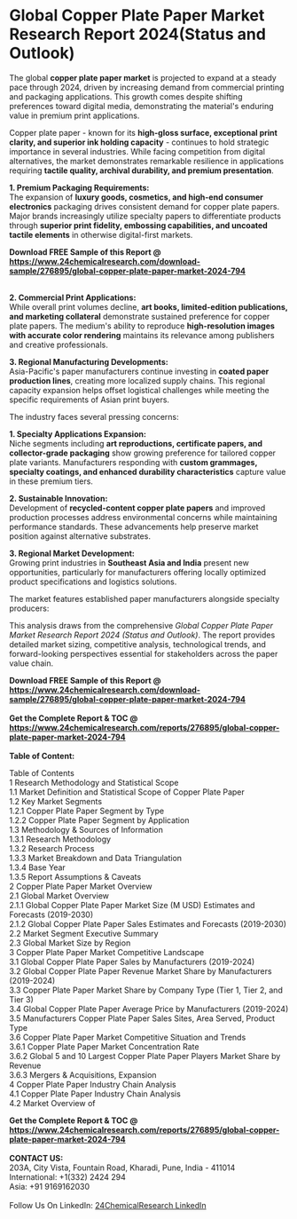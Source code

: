 <h1>Global Copper Plate Paper Market Research Report 2024(Status and Outlook)</h1><p>The global <strong>copper plate paper market</strong> is projected to expand at a steady pace through 2024, driven by increasing demand from commercial printing and packaging applications. This growth comes despite shifting preferences toward digital media, demonstrating the material's enduring value in premium print applications.</p><p>Copper plate paper - known for its <strong>high-gloss surface, exceptional print clarity, and superior ink holding capacity</strong> - continues to hold strategic importance in several industries. While facing competition from digital alternatives, the market demonstrates remarkable resilience in applications requiring <strong>tactile quality, archival durability, and premium presentation</strong>.</p><p><strong>1. Premium Packaging Requirements:</strong><br>
The expansion of <strong>luxury goods, cosmetics, and high-end consumer electronics</strong> packaging drives consistent demand for copper plate papers. Major brands increasingly utilize specialty papers to differentiate products through <strong>superior print fidelity, embossing capabilities, and uncoated tactile elements</strong> in otherwise digital-first markets.</p><div><b>Download FREE Sample of this Report @ 
            <a href="https://www.24chemicalresearch.com/download-sample/276895/global-copper-plate-paper-market-2024-794">
            https://www.24chemicalresearch.com/download-sample/276895/global-copper-plate-paper-market-2024-794</a></b></div><br><p><strong>2. Commercial Print Applications:</strong><br>
While overall print volumes decline, <strong>art books, limited-edition publications, and marketing collateral</strong> demonstrate sustained preference for copper plate papers. The medium's ability to reproduce <strong>high-resolution images with accurate color rendering</strong> maintains its relevance among publishers and creative professionals.</p><p><strong>3. Regional Manufacturing Developments:</strong><br>
Asia-Pacific's paper manufacturers continue investing in <strong>coated paper production lines</strong>, creating more localized supply chains. This regional capacity expansion helps offset logistical challenges while meeting the specific requirements of Asian print buyers.</p><p>The industry faces several pressing concerns:</p><p><strong>1. Specialty Applications Expansion:</strong><br>
Niche segments including <strong>art reproductions, certificate papers, and collector-grade packaging</strong> show growing preference for tailored copper plate variants. Manufacturers responding with <strong>custom grammages, specialty coatings, and enhanced durability characteristics</strong> capture value in these premium tiers.</p><p><strong>2. Sustainable Innovation:</strong><br>
Development of <strong>recycled-content copper plate papers</strong> and improved production processes address environmental concerns while maintaining performance standards. These advancements help preserve market position against alternative substrates.</p><p><strong>3. Regional Market Development:</strong><br>
Growing print industries in <strong>Southeast Asia and India</strong> present new opportunities, particularly for manufacturers offering locally optimized product specifications and logistics solutions.</p><p>The market features established paper manufacturers alongside specialty producers:</p><p>This analysis draws from the comprehensive <em>Global Copper Plate Paper Market Research Report 2024 (Status and Outlook)</em>. The report provides detailed market sizing, competitive analysis, technological trends, and forward-looking perspectives essential for stakeholders across the paper value chain.</p><div><b>Download FREE Sample of this Report @ 
            <a href="https://www.24chemicalresearch.com/download-sample/276895/global-copper-plate-paper-market-2024-794">
            https://www.24chemicalresearch.com/download-sample/276895/global-copper-plate-paper-market-2024-794</a></b></div><br><div><b>Get the Complete Report & TOC @ 
            <a href="https://www.24chemicalresearch.com/reports/276895/global-copper-plate-paper-market-2024-794">
            https://www.24chemicalresearch.com/reports/276895/global-copper-plate-paper-market-2024-794</a></b></div><br>
            <b>Table of Content:</b><p>Table of Contents<br />
1 Research Methodology and Statistical Scope<br />
1.1 Market Definition and Statistical Scope of Copper Plate Paper<br />
1.2 Key Market Segments<br />
1.2.1 Copper Plate Paper Segment by Type<br />
1.2.2 Copper Plate Paper Segment by Application<br />
1.3 Methodology & Sources of Information<br />
1.3.1 Research Methodology<br />
1.3.2 Research Process<br />
1.3.3 Market Breakdown and Data Triangulation<br />
1.3.4 Base Year<br />
1.3.5 Report Assumptions & Caveats<br />
2 Copper Plate Paper Market Overview<br />
2.1 Global Market Overview<br />
2.1.1 Global Copper Plate Paper Market Size (M USD) Estimates and Forecasts (2019-2030)<br />
2.1.2 Global Copper Plate Paper Sales Estimates and Forecasts (2019-2030)<br />
2.2 Market Segment Executive Summary<br />
2.3 Global Market Size by Region<br />
3 Copper Plate Paper Market Competitive Landscape<br />
3.1 Global Copper Plate Paper Sales by Manufacturers (2019-2024)<br />
3.2 Global Copper Plate Paper Revenue Market Share by Manufacturers (2019-2024)<br />
3.3 Copper Plate Paper Market Share by Company Type (Tier 1, Tier 2, and Tier 3)<br />
3.4 Global Copper Plate Paper Average Price by Manufacturers (2019-2024)<br />
3.5 Manufacturers Copper Plate Paper Sales Sites, Area Served, Product Type<br />
3.6 Copper Plate Paper Market Competitive Situation and Trends<br />
3.6.1 Copper Plate Paper Market Concentration Rate<br />
3.6.2 Global 5 and 10 Largest Copper Plate Paper Players Market Share by Revenue<br />
3.6.3 Mergers & Acquisitions, Expansion<br />
4 Copper Plate Paper Industry Chain Analysis<br />
4.1 Copper Plate Paper Industry Chain Analysis<br />
4.2 Market Overview of</p><div><b>Get the Complete Report & TOC @ 
            <a href="https://www.24chemicalresearch.com/reports/276895/global-copper-plate-paper-market-2024-794">
            https://www.24chemicalresearch.com/reports/276895/global-copper-plate-paper-market-2024-794</a></b></div><br><b>CONTACT US:</b><br>
            203A, City Vista, Fountain Road, Kharadi, Pune, India - 411014<br>
            International: +1(332) 2424 294<br>
            Asia: +91 9169162030 <br><br>
            Follow Us On LinkedIn: <a href="https://www.linkedin.com/company/24chemicalresearch/">24ChemicalResearch LinkedIn</a>